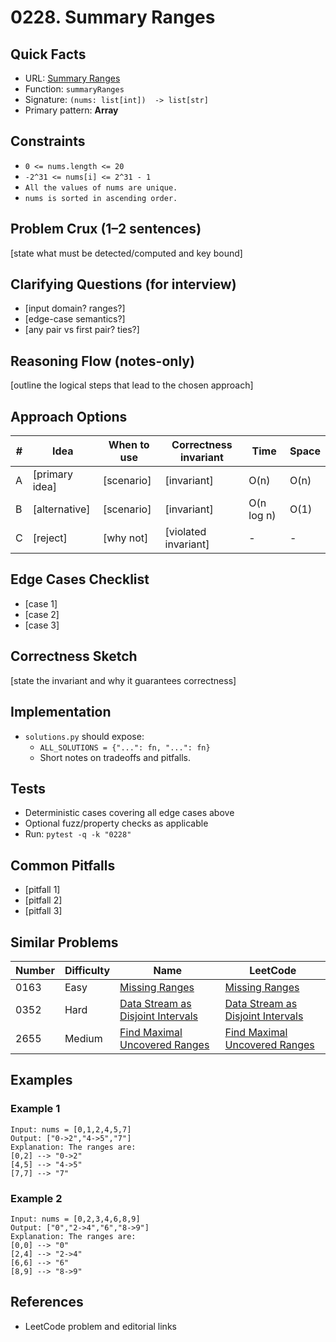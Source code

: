 # 0228. Summary Ranges

## Quick Facts

- URL: [Summary Ranges](https://leetcode.com/problems/summary-ranges/)
- Function: `summaryRanges`
- Signature: `(nums: list[int])  -> list[str]`
- Primary pattern: **Array**

## Constraints

- `0 <= nums.length <= 20`
- `-2^31 <= nums[i] <= 2^31 - 1`
- `All the values of nums are unique.`
- `nums is sorted in ascending order.`

## Problem Crux (1–2 sentences)

[state what must be detected/computed and key bound]

## Clarifying Questions (for interview)

- [input domain? ranges?]
- [edge-case semantics?]
- [any pair vs first pair? ties?]

## Reasoning Flow (notes-only)

[outline the logical steps that lead to the chosen approach]

## Approach Options

| #   | Idea           | When to use | Correctness invariant | Time       | Space |
| --- | -------------- | ----------- | --------------------- | ---------- | ----- |
| A   | [primary idea] | [scenario]  | [invariant]           | O(n)       | O(n)  |
| B   | [alternative]  | [scenario]  | [invariant]           | O(n log n) | O(1)  |
| C   | [reject]       | [why not]   | [violated invariant]  | -          | -     |

## Edge Cases Checklist

- [case 1]
- [case 2]
- [case 3]

## Correctness Sketch

[state the invariant and why it guarantees correctness]

## Implementation

- `solutions.py` should expose:
    - `ALL_SOLUTIONS = {"...": fn, "...": fn}`
    - Short notes on tradeoffs and pitfalls.

## Tests

- Deterministic cases covering all edge cases above
- Optional fuzz/property checks as applicable
- Run: `pytest -q -k "0228"`

## Common Pitfalls

- [pitfall 1]
- [pitfall 2]
- [pitfall 3]

## Similar Problems

| Number | Difficulty | Name                                                                                     | LeetCode                                                                                              |
| ------ | ---------- | ---------------------------------------------------------------------------------------- | ----------------------------------------------------------------------------------------------------- |
| 0163   | Easy       | [Missing Ranges](../0163-missing-ranges/readme.md)                                       | [Missing Ranges](https://leetcode.com/problems/missing-ranges/)                                       |
| 0352   | Hard       | [Data Stream as Disjoint Intervals](../0352-data-stream-as-disjoint-intervals/readme.md) | [Data Stream as Disjoint Intervals](https://leetcode.com/problems/data-stream-as-disjoint-intervals/) |
| 2655   | Medium     | [Find Maximal Uncovered Ranges](../2655-find-maximal-uncovered-ranges/readme.md)         | [Find Maximal Uncovered Ranges](https://leetcode.com/problems/find-maximal-uncovered-ranges/)         |

## Examples

### Example 1

```text
Input: nums = [0,1,2,4,5,7]
Output: ["0->2","4->5","7"]
Explanation: The ranges are:
[0,2] --> "0->2"
[4,5] --> "4->5"
[7,7] --> "7"
```

### Example 2

```text
Input: nums = [0,2,3,4,6,8,9]
Output: ["0","2->4","6","8->9"]
Explanation: The ranges are:
[0,0] --> "0"
[2,4] --> "2->4"
[6,6] --> "6"
[8,9] --> "8->9"
```

## References

- LeetCode problem and editorial links
